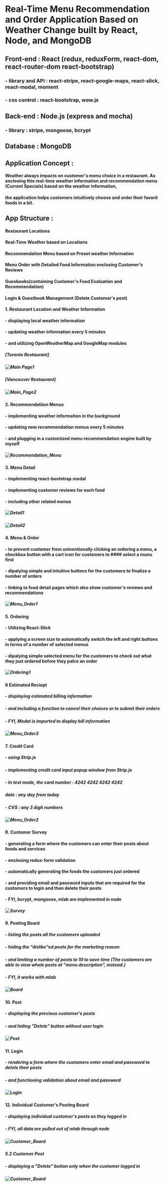 # Real-Time Menu Recommendation and Order Application Based on Weather Change built by React, Node, and MongoDB

## Front-end : React (redux, reduxForm, react-dom, react-router-dom react-bootstrap)
###  - library and API : react-stripe, react-google-maps, react-slick, react-modal, moment
###  - css control : react-bootstrap, wow.js
## Back-end : Node.js (express and mocha)
###  - library : stripe, mongoose, bcrypt
## Database : MongoDB

## Application Concept :
#### Weather always impacts on customer's menu choice in a restaurant. As enclosing this real-time weather information and recommendation menu (Current Specials) based on the weather information, 
#### the application helps customers intuitively choose and order their favorit foods in a bit.

## App Structure :
#### Restaurant Locations
#### Real-Time Weather based on Locations
#### Recommendation Menu based on Preset weather Information
#### Menu Order with Detailed Food Information enclosing Customer's Reviews
#### Guesbooks(containing Customer's Food Evaluation and Recommendation)
#### Login & Guestbook Management (Delete Customer's post)

#### 1. Restaurant Location and Weather Information
####      - displaying local weather information 
####      - updating weather information every 5 minutes 
####      - and utilizing OpenWeatherMap and GoogleMap modules
##### [Toronto Restaurant]
##### ![Main Page1](/client/public/images/git_readme/location.PNG)
##### [Vancouver Restaurant]
##### ![Main_Page2](/client/public/images/git_readme/location2.PNG)
#### 2. Recommendatiion Menus  
####      - implementing weather information in the background
####      - updating new recommendation menus every 5 minutes
####      - and plugging in a customized menu recommendation engine built by myself
##### ![Recommendation_Menu](client/public/images/git_readme/recommendation.PNG)
#### 3. Menu Detail  
####      - implementing react-bootstrap.modal
####      - implementing customer reviews for each food
####      - including other related menus
##### ![Detail1](client/public/images/git_readme/detail1.PNG)
##### ![Detail2](client/public/images/git_readme/detail2.PNG)
#### 4. Menu & Order  
####      - to prevent customer from uninentionally clicking an ordering a menu, a checkbox button with a cart icon for customers to ####        select a munu first
####      - dipalying simple and intuitive buttons for the customers to finalize a number of orders
####      - linking to food detail pages which also show customer's reviews and recommendations
##### ![Menu_Order1](client/public/images/git_readme/selectMenu.PNG)
#### 5. Ordering  
####      - Utilizing React-Slick 
####      - applying a screen size to automatically switch the left and right buttons in terms of a number of selected menus        
####      - dipalying simple selected menu for the customers to check out what they just ordered before they palce an order
##### ![Ordering1](client/public/images/git_readme/placeanorder.PNG)
#### 6 Estimated Reciept
#####     - displaying estimated billing information 
#####     - and including a function to cancel their choices or to submit their orders
#####     - FYI, Modal is imported to display bill information
##### ![Menu_Order3](client/public/images/git_readme/bill.PNG)
#### 7. Credit Card
#####     - using Strip.js
#####     - implementing credit card input popup window from Strip.js
#####     - In test mode, the card number : 4242 4242 4242 4242
#####       date : any day from today
#####     - CVS : any 3 digit numbers
##### ![Menu_Order2](client/public/images/git_readme/creditcard.PNG)
#### 8. Customer Survey  
####      - generating a form where the customers can enter their posts about foods and services
####      - enclosing redux-form validation
####      - automatically generating the foods the customers just ordered
####      - and providing email and password inputs that are required for the customers to login and then delete their posts
####      - FYI, bcrypt, mongoose, mlab are implemented in node
##### ![Survey](client/public/images/git_readme/survey.PNG)
#### 9. Posting Board
#####     - listing the posts all the customers uploaded 
#####     - hiding the "dislike"ed posts for the marketing reason
#####     - and limiting a number of posts to 10 to save time (The customers are able to view whole posts at "menu description", instead.)
#####     - FYI, it works with mlab 
##### ![Board](client/public/images/git_readme/postingboard.PNG)
#### 10. Post
#####     - displaying the previous customer's posts 
#####     - and hiding "Delete" button without user login
##### ![Post](client/public/images/git_readme/post.PNG)
#### 11. Login
#####     - rendering a form where the customers enter email and password to delete their posts 
#####     - and functioning validation about email and password
##### ![Login](client/public/images/git_readme/login.PNG)
#### 12. Individual Customer's Posting Board
#####     - displaying individual customer's posts as they logged in
#####     - FYI, all data are pulled out of mlab through node
##### ![Customer_Board](client/public/images/git_readme/yourposts.PNG)
##### 5.2 Customer Post
#####     - displaying a "Delete" button only when the customer logged in 
##### ![Customer_Board](client/public/images/git_readme/eachpost.PNG)






